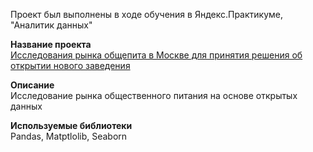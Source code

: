 Проект был выполнены в ходе обучения в Яндекс.Практикуме, "Аналитик данных"

**Название проекта**  
[Исследования рынка общепита в Москве для принятия решения об открытии нового заведения](https://github.com/vrutk/practicum_food/blob/main/food/food.ipynb)

**Описание**  
Исследование рынка общественного питания на основе открытых данных

**Используемые библиотеки**  
Pandas, Matptlolib, Seaborn
